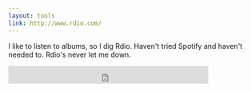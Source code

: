 ```yaml
---
layout: tools
link: http://www.rdio.com/
---
```


I like to listen to albums, so I dig Rdio.  Haven't tried Spotify and haven't needed to.  Rdio's never let me down.

<iframe width="400" height="36" src="https://rd.io/i/Rl5P-iYrU1EwUA/" frameborder="0"></iframe>

